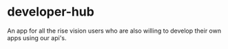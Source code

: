 developer-hub
=============

An app for all the rise vision users who are also willing to develop their own apps using our api's.
